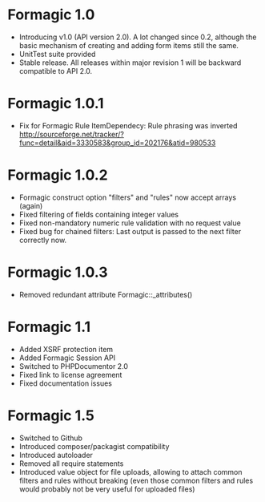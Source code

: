 Formagic 1.0
============
* Introducing v1.0 (API version 2.0). A lot changed since 0.2, although the 
  basic mechanism of creating and adding form items still the same.
* UnitTest suite provided
* Stable release. All releases within major revision 1 will be backward 
  compatible to API 2.0.

Formagic 1.0.1
==============
* Fix for Formagic Rule ItemDependecy: Rule phrasing was inverted
  http://sourceforge.net/tracker/?func=detail&aid=3330583&group_id=202176&atid=980533

Formagic 1.0.2
==============
* Formagic construct option "filters" and "rules" now accept arrays (again)
* Fixed filtering of fields containing integer values
* Fixed non-mandatory numeric rule validation with no request value
* Fixed bug for chained filters: Last output is passed to the next filter 
  correctly now.

Formagic 1.0.3
==============
* Removed redundant attribute Formagic::_attributes()

Formagic 1.1
============
* Added XSRF protection item
* Added Formagic Session API
* Switched to PHPDocumentor 2.0
* Fixed link to license agreement
* Fixed documentation issues

Formagic 1.5
============
* Switched to Github
* Introduced composer/packagist compatibility
* Introduced autoloader
* Removed all require statements
* Introduced value object for file uploads, allowing to attach common filters and rules without breaking (even those
  common filters and rules would probably not be very useful for uploaded files)
